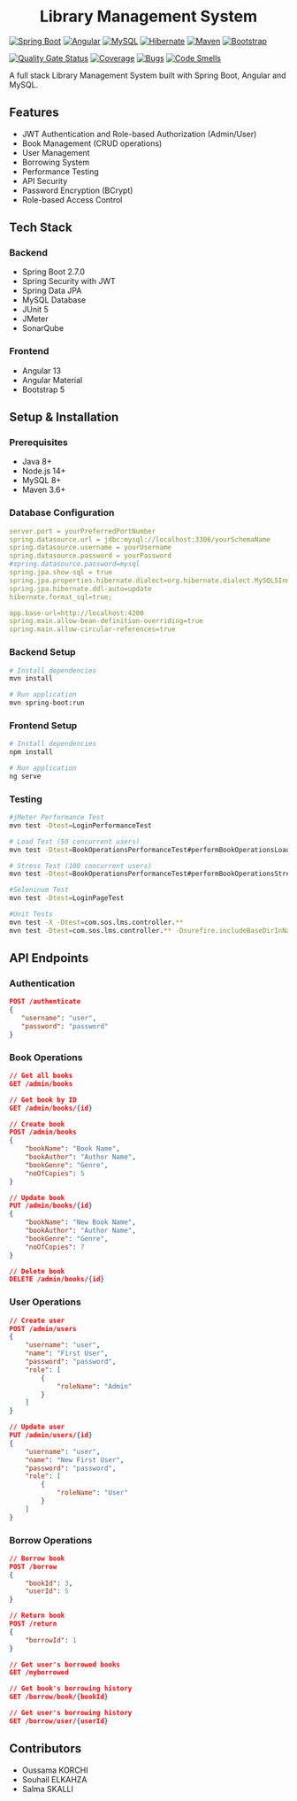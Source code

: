<h1 align="center">
   <br>
   Library Management System
   <br>
</h1>

[![Spring Boot](https://img.shields.io/badge/Spring-6DB33F?style=for-the-badge&logo=spring&logoColor=white)]()
[![Angular](https://img.shields.io/badge/Angular-DD0031?style=for-the-badge&logo=angular&logoColor=white)]()
[![MySQL](https://img.shields.io/badge/MySQL-00000F?style=for-the-badge&logo=mysql&logoColor=white)]()
[![Hibernate](https://img.shields.io/badge/Hibernate-59666C?style=for-the-badge&logo=Hibernate&logoColor=white)]()
[![Maven](https://img.shields.io/badge/apache_maven-C71A36?style=for-the-badge&logo=apachemaven&logoColor=white)]()
[![Bootstrap](https://img.shields.io/badge/Bootstrap-563D7C?style=for-the-badge&logo=bootstrap&logoColor=white)]()

[![Quality Gate Status](https://sonarcloud.io/api/project_badges/measure?project=emsi-5iir_library-management-system&metric=alert_status)](https://sonarcloud.io/summary/new_code?id=emsi-5iir_library-management-system)
[![Coverage](https://sonarcloud.io/api/project_badges/measure?project=emsi-5iir_library-management-system&metric=coverage)](https://sonarcloud.io/summary/new_code?id=emsi-5iir_library-management-system)
[![Bugs](https://sonarcloud.io/api/project_badges/measure?project=emsi-5iir_library-management-system&metric=bugs)](https://sonarcloud.io/summary/new_code?id=emsi-5iir_library-management-system)
[![Code Smells](https://sonarcloud.io/api/project_badges/measure?project=emsi-5iir_library-management-system&metric=code_smells)](https://sonarcloud.io/summary/new_code?id=emsi-5iir_library-management-system)

A full stack Library Management System built with Spring Boot, Angular and MySQL.

## Features

- JWT Authentication and Role-based Authorization (Admin/User)
- Book Management (CRUD operations)
- User Management
- Borrowing System
- Performance Testing
- API Security
- Password Encryption (BCrypt)
- Role-based Access Control

## Tech Stack

### Backend
- Spring Boot 2.7.0
- Spring Security with JWT
- Spring Data JPA
- MySQL Database
- JUnit 5
- JMeter
- SonarQube

### Frontend
- Angular 13
- Angular Material
- Bootstrap 5

## Setup & Installation

### Prerequisites

- Java 8+
- Node.js 14+
- MySQL 8+
- Maven 3.6+

### Database Configuration

```yml
server.port = yourPreferredPortNumber
spring.datasource.url = jdbc:mysql://localhost:3306/yourSchemaName
spring.datasource.username = yourUsername
spring.datasource.password = yourPassword
#spring.datasource.password=mysql
spring.jpa.show-sql = true
spring.jpa.properties.hibernate.dialect=org.hibernate.dialect.MySQL5InnoDBDialect
spring.jpa.hibernate.ddl-auto=update
hibernate.format_sql=true;

app.base-url=http://localhost:4200
spring.main.allow-bean-definition-overriding=true
spring.main.allow-circular-references=true
```

### Backend Setup
```bash
# Install dependencies
mvn install

# Run application
mvn spring-boot:run
```

### Frontend Setup

```bash
# Install dependencies
npm install

# Run application
ng serve
```

### Testing

```bash
#jMeter Performance Test
mvn test -Dtest=LoginPerformanceTest

# Load Test (50 concurrent users)
mvn test -Dtest=BookOperationsPerformanceTest#performBookOperationsLoadTest

# Stress Test (100 concurrent users)
mvn test -Dtest=BookOperationsPerformanceTest#performBookOperationsStressTest

#Seleninum Test
mvn test -Dtest=LoginPageTest

#Unit Tests
mvn test -X -Dtest=com.sos.lms.controller.**
mvn test -Dtest=com.sos.lms.controller.** -Dsurefire.includeBaseDirInNames=true

```

## API Endpoints

### Authentication
```json
POST /authenticate
{
   "username": "user",
   "password": "password"
}
```

### Book Operations
```json
// Get all books
GET /admin/books

// Get book by ID
GET /admin/books/{id}

// Create book
POST /admin/books
{
    "bookName": "Book Name",
    "bookAuthor": "Author Name",
    "bookGenre": "Genre",
    "noOfCopies": 5
}

// Update book
PUT /admin/books/{id}
{
    "bookName": "New Book Name",
    "bookAuthor": "Author Name",
    "bookGenre": "Genre",
    "noOfCopies": 7
}

// Delete book
DELETE /admin/books/{id}
```

### User Operations
```json
// Create user
POST /admin/users
{
    "username": "user",
    "name": "First User",
    "password": "password",
    "role": [
        {
            "roleName": "Admin"
        }
    ]
}

// Update user
PUT /admin/users/{id}
{
    "username": "user",
    "name": "New First User",
    "password": "password",
    "role": [
        {
            "roleName": "User"
        }
    ]
}
```

### Borrow Operations

```json
// Borrow book
POST /borrow
{
    "bookId": 3,
    "userId": 5
}

// Return book
POST /return
{
    "borrowId": 1
}

// Get user's borrowed books
GET /myborrowed

// Get book's borrowing history
GET /borrow/book/{bookId}

// Get user's borrowing history
GET /borrow/user/{userId}
```

## Contributors

- Oussama KORCHI
- Souhail ELKAHZA
- Salma SKALLI
